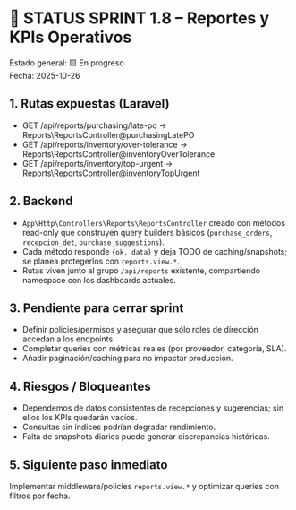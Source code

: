 # 🧭 STATUS SPRINT 1.8 – Reportes y KPIs Operativos

Estado general: 🟨 En progreso  
Fecha: 2025-10-26

## 1. Rutas expuestas (Laravel)
- GET /api/reports/purchasing/late-po -> Reports\ReportsController@purchasingLatePO
- GET /api/reports/inventory/over-tolerance -> Reports\ReportsController@inventoryOverTolerance
- GET /api/reports/inventory/top-urgent -> Reports\ReportsController@inventoryTopUrgent

## 2. Backend
- `App\Http\Controllers\Reports\ReportsController` creado con métodos read-only que construyen query builders básicos (`purchase_orders`, `recepcion_det`, `purchase_suggestions`).
- Cada método responde `{ok, data}` y deja TODO de caching/snapshots; se planea protegerlos con `reports.view.*`.
- Rutas viven junto al grupo `/api/reports` existente, compartiendo namespace con los dashboards actuales.

## 3. Pendiente para cerrar sprint
- Definir policies/permisos y asegurar que sólo roles de dirección accedan a los endpoints.
- Completar queries con métricas reales (por proveedor, categoría, SLA).
- Añadir paginación/caching para no impactar producción.

## 4. Riesgos / Bloqueantes
- Dependemos de datos consistentes de recepciones y sugerencias; sin ellos los KPIs quedarán vacíos.
- Consultas sin índices podrían degradar rendimiento.
- Falta de snapshots diarios puede generar discrepancias históricas.

## 5. Siguiente paso inmediato
Implementar middleware/policies `reports.view.*` y optimizar queries con filtros por fecha.
